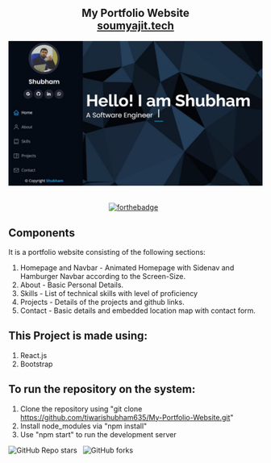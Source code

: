 <h2 align="center">
  My Portfolio Website<br/>
  <a href="http://soumya-jit.tech/" target="_blank">soumyajit.tech</a>
</h2>
<div align="center">
  <img alt="Demo" src="./Landing.jpg" />
</div>

<br/>

<center>

[![forthebadge](https://forthebadge.com/images/badges/made-with-javascript.svg)](https://forthebadge.com) &nbsp;

</center>

## Components

It is a portfolio website consisting of the following sections:

1. Homepage and Navbar - Animated Homepage with Sidenav and Hamburger Navbar according to the Screen-Size.
2. About - Basic Personal Details.
3. Skills - List of technical skills with level of proficiency
4. Projects - Details of the projects and github links.
5. Contact - Basic details and embedded location map with contact form.

## This Project is made using:

1.  React.js
2.  Bootstrap

## To run the repository on the system:

1.  Clone the repository using "git clone https://github.com/tiwarishubham635/My-Portfolio-Website.git"
2.  Install node_modules via "npm install"
3.  Use "npm start" to run the development server

![GitHub Repo stars](https://img.shields.io/github/stars/tiwarishubham635/My-Portfolio-Website?color=red&logo=github&style=for-the-badge) &nbsp;
![GitHub forks](https://img.shields.io/github/forks/tiwarishubham635/My-Portfolio-Website?color=red&logo=github&style=for-the-badge)
